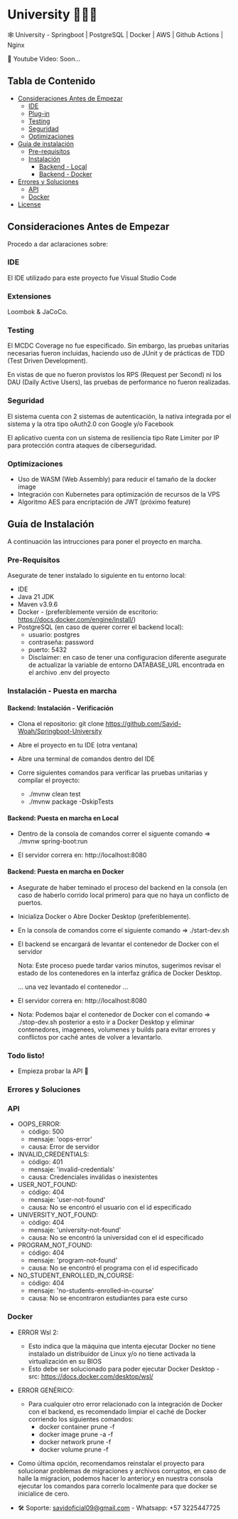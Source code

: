 # University 👨🏻‍🎓

🕸️ University - Springboot | PostgreSQL | Docker | AWS | Github Actions | Nginx

🎥 Youtube Video: Soon...

## Tabla de Contenido

- [Consideraciones Antes de Empezar](#antes-de-empezar)
  - [IDE](#ide)
  - [Plug-in](plug-in)
  - [Testing](#testing)
  - [Seguridad](#seguridad)
  - [Optimizaciones](#optimizaciones)
- [Guía de instalación](#getting-started)
  - [Pre-requisitos](#pre-requisitos)
  - [Instalación](#instalacion)
    - [Backend - Local](#back-end-local)
    - [Backend - Docker](#back-end-docker)    
- [Errores y Soluciones](#errores-soluciones)
    - [API](#api-errores)
    - [Docker](#docker-errores)
- [License](#license)

## Consideraciones Antes de Empezar

Procedo a dar aclaraciones sobre:

### IDE

El IDE utilizado para este proyecto fue Visual Studio Code

### Extensiones

Loombok & JaCoCo.

### Testing

El MCDC Coverage no fue especificado. Sin embargo, las pruebas unitarias necesarias fueron incluidas, haciendo uso de JUnit y de prácticas de TDD (Test Driven Development). 

En vistas de que no fueron provistos los RPS (Request per Second) ni los DAU (Daily Active Users), las pruebas de performance no fueron realizadas.

### Seguridad

El sistema cuenta con 2 sistemas de autenticación, la nativa integrada por el sistema
y la otra tipo oAuth2.0 con Google y/o Facebook

El aplicativo cuenta con un sistema de resiliencia tipo Rate Limiter por IP para protección contra ataques de ciberseguridad.

### Optimizaciones

- Uso de WASM (Web Assembly) para reducir el tamaño de la docker image
- Integración con Kubernetes para optimización de recursos de la VPS
- Algoritmo AES para encriptación de JWT (próximo feature)

## Guía de Instalación

A continuación las intrucciones para poner el proyecto en marcha.

### Pre-Requisitos

Asegurate de tener instalado lo siguiente en tu entorno local:
- IDE
- Java 21 JDK
- Maven v3.9.6
- Docker - (preferiblemente versión de escritorio: https://docs.docker.com/engine/install/)
- PostgreSQL (en caso de querer correr el backend local):
    - usuario: postgres
    - contraseña: password
    - puerto: 5432
    - Disclaimer: en caso de tener una configuracion diferente
      asegurate de actualizar la variable de entorno DATABASE_URL
      encontrada en el archivo .env del proyecto

### Instalación - Puesta en marcha

#### Backend: Instalación - Verificación

- Clona el repositorio: git clone https://github.com/Savid-Woah/Springboot-University

- Abre el proyecto en tu IDE (otra ventana)

- Abre una terminal de comandos dentro del IDE

- Corre siguientes comandos para verificar las pruebas unitarias y compilar el proyecto:

    - ./mvnw clean test
    - ./mvnw package -DskipTests

####  Backend: Puesta en marcha en Local

- Dentro de la consola de comandos correr el siguente comando => ./mvnw spring-boot:run

- El servidor correra en: http://localhost:8080

#### Backend: Puesta en marcha en Docker

- Asegurate de haber teminado el proceso del backend en la consola (en caso de haberlo corrido local primero)
para que no haya un conflicto de puertos.

- Inicializa Docker o Abre Docker Desktop (preferiblemente).
    
- En la consola de comandos corre el siguiente comando => ./start-dev.sh

- El backend se encargará de levantar el contenedor de Docker con el servidor

    Nota: Este proceso puede tardar varios minutos, sugerimos revisar el estado 
    de los contenedores en la interfaz gráfica de Docker Desktop.

    ... una vez levantado el contenedor ...

- El servidor correra en: http://localhost:8080

- Nota: Podemos bajar el contenedor de Docker con el comando => ./stop-dev.sh
    posterior a esto ir a Docker Desktop y eliminar contenedores, imagenees,
    volumenes y builds para evitar errores y conflictos por caché antes de
    volver a levantarlo.

### Todo listo!

- Empieza probar la API 🌠

### Errores y Soluciones

### API

- OOPS_ERROR:
    - código: 500
    - mensaje: 'oops-error'
    - causa: Error de servidor
- INVALID_CREDENTIALS:
    - código: 401
    - mensaje: 'invalid-credentials'
    - causa: Credenciales inválidas o inexistentes
- USER_NOT_FOUND:
    - código: 404
    - mensaje: 'user-not-found'
    - causa: No se encontró el usuario con el id especificado
- UNIVERSITY_NOT_FOUND:
    - código: 404
    - mensaje: 'university-not-found'
    - causa: No se encontró la universidad con el id especificado
- PROGRAM_NOT_FOUND:
    - código: 404
    - mensaje: 'program-not-found'
    - causa: No se encontró el programa con el id especificado
- NO_STUDENT_ENROLLED_IN_COURSE:
    - código: 404
    - mensaje: 'no-students-enrolled-in-course'
    - causa: No se encontraron estudiantes para este curso

### Docker

- ERROR Wsl 2:
  - Esto indica que la máquina que intenta ejecutar Docker no tiene instalado un distribuidor de Linux y/o no tiene activada la virtualización en su BIOS
  - Esto debe ser solucionado para poder ejecutar Docker Desktop - src: https://docs.docker.com/desktop/wsl/
- ERROR GENÉRICO:
  - Para cualquier otro error relacionado con la integración de Docker con el backend, es recomendado limpiar el caché de Docker corriendo los siguientes comandos:
    - docker container prune -f
    - docker image prune -a -f
    - docker network prune -f
    - docker volume prune -f

- Como última opción, recomendamos reinstalar el proyecto para solucionar problemas de  migraciones y archivos corruptos, en caso de halle la migracion, podemos hacer lo anterior,y en nuestra consola ejecutar los comandos para correrlo localmente para que docker se inicialice de cero.

- 🛠️ Soporte: savidoficial09@gmail.com - Whatsapp: +57 3225447725
